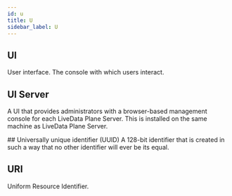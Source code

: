 ```yaml
---
id: u
title: U
sidebar_label: U
---
```


## UI
User interface. The console with which users interact.

## UI Server
A UI that provides administrators with a browser-based management console for each LiveData Plane Server. This is installed on the same machine as LiveData Plane Server.

## Universally unique identifier (UUID)
A 128-bit identifier that is created in such a way that no other identifier will ever be its equal.

## URI
Uniform Resource Identifier.
